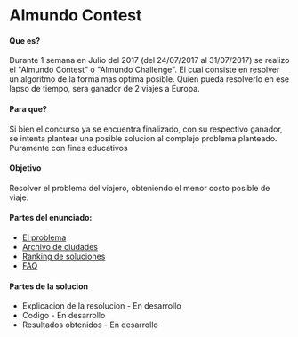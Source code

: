 # Almundo Contest

#### Que es?
Durante 1 semana en Julio del 2017 (del 24/07/2017 al 31/07/2017) se realizo el "Almundo Contest" o "Almundo Challenge". El cual consiste en resolver un algoritmo de la forma mas optima posible. Quien pueda resolverlo en ese lapso de tiempo, sera ganador de 2 viajes a Europa.

#### Para que?
Si bien el concurso ya se encuentra finalizado, con su respectivo ganador, se intenta plantear una posible solucion al complejo problema planteado. Puramente con fines educativos

#### Objetivo
Resolver el problema del viajero, obteniendo el menor costo posible de viaje.

#### Partes del enunciado:
- [El problema](https://github.com/ArgiesDario/almundo-contest/blob/master/info/El%20problema.md)
- [Archivo de ciudades](https://github.com/ArgiesDario/almundo-contest/blob/master/info/archivo%20de%20ciudades.csv)
- [Ranking de soluciones](https://github.com/ArgiesDario/almundo-contest/blob/master/info/Ganadores.jpg)
- [FAQ](https://github.com/ArgiesDario/almundo-contest/blob/master/info/FAQ.md)

#### Partes de la solucion
- Explicacion de la resolucion - En desarrollo
- Codigo - En desarrollo
- Resultados obtenidos - En desarrollo
